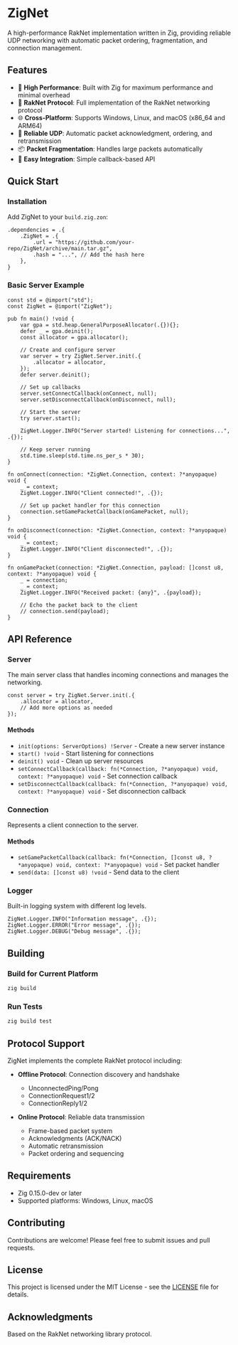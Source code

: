 # ZigNet

A high-performance RakNet implementation written in Zig, providing reliable UDP networking with automatic packet ordering, fragmentation, and connection management.

## Features

- 🚀 **High Performance**: Built with Zig for maximum performance and minimal overhead
- 🔗 **RakNet Protocol**: Full implementation of the RakNet networking protocol
- 🌐 **Cross-Platform**: Supports Windows, Linux, and macOS (x86_64 and ARM64)
- 🔄 **Reliable UDP**: Automatic packet acknowledgment, ordering, and retransmission
- 📦 **Packet Fragmentation**: Handles large packets automatically
- 🔌 **Easy Integration**: Simple callback-based API

## Quick Start

### Installation

Add ZigNet to your `build.zig.zon`:

```zig
.dependencies = .{
    .ZigNet = .{
        .url = "https://github.com/your-repo/ZigNet/archive/main.tar.gz",
        .hash = "...", // Add the hash here
    },
}
```

### Basic Server Example

```zig
const std = @import("std");
const ZigNet = @import("ZigNet");

pub fn main() !void {
    var gpa = std.heap.GeneralPurposeAllocator(.{}){};
    defer _ = gpa.deinit();
    const allocator = gpa.allocator();

    // Create and configure server
    var server = try ZigNet.Server.init(.{
        .allocator = allocator,
    });
    defer server.deinit();

    // Set up callbacks
    server.setConnectCallback(onConnect, null);
    server.setDisconnectCallback(onDisconnect, null);

    // Start the server
    try server.start();
    
    ZigNet.Logger.INFO("Server started! Listening for connections...", .{});
    
    // Keep server running
    std.time.sleep(std.time.ns_per_s * 30);
}

fn onConnect(connection: *ZigNet.Connection, context: ?*anyopaque) void {
    _ = context;
    ZigNet.Logger.INFO("Client connected!", .{});
    
    // Set up packet handler for this connection
    connection.setGamePacketCallback(onGamePacket, null);
}

fn onDisconnect(connection: *ZigNet.Connection, context: ?*anyopaque) void {
    _ = context;
    ZigNet.Logger.INFO("Client disconnected!", .{});
}

fn onGamePacket(connection: *ZigNet.Connection, payload: []const u8, context: ?*anyopaque) void {
    _ = connection;
    _ = context;
    ZigNet.Logger.INFO("Received packet: {any}", .{payload});
    
    // Echo the packet back to the client
    // connection.send(payload);
}
```

## API Reference

### Server

The main server class that handles incoming connections and manages the networking.

```zig
const server = try ZigNet.Server.init(.{
    .allocator = allocator,
    // Add more options as needed
});
```

#### Methods

- `init(options: ServerOptions) !Server` - Create a new server instance
- `start() !void` - Start listening for connections
- `deinit() void` - Clean up server resources
- `setConnectCallback(callback: fn(*Connection, ?*anyopaque) void, context: ?*anyopaque) void` - Set connection callback
- `setDisconnectCallback(callback: fn(*Connection, ?*anyopaque) void, context: ?*anyopaque) void` - Set disconnection callback

### Connection

Represents a client connection to the server.

#### Methods

- `setGamePacketCallback(callback: fn(*Connection, []const u8, ?*anyopaque) void, context: ?*anyopaque) void` - Set packet handler
- `send(data: []const u8) !void` - Send data to the client

### Logger

Built-in logging system with different log levels.

```zig
ZigNet.Logger.INFO("Information message", .{});
ZigNet.Logger.ERROR("Error message", .{});
ZigNet.Logger.DEBUG("Debug message", .{});
```

## Building

### Build for Current Platform

```bash
zig build
```

### Run Tests

```bash
zig build test
```

## Protocol Support

ZigNet implements the complete RakNet protocol including:

- **Offline Protocol**: Connection discovery and handshake
  - UnconnectedPing/Pong
  - ConnectionRequest1/2
  - ConnectionReply1/2

- **Online Protocol**: Reliable data transmission
  - Frame-based packet system
  - Acknowledgments (ACK/NACK)
  - Automatic retransmission
  - Packet ordering and sequencing

## Requirements

- Zig 0.15.0-dev or later
- Supported platforms: Windows, Linux, macOS

## Contributing

Contributions are welcome! Please feel free to submit issues and pull requests.

## License

This project is licensed under the MIT License - see the [LICENSE](LICENSE) file for details.

## Acknowledgments

Based on the RakNet networking library protocol.